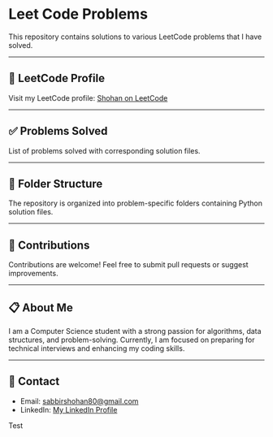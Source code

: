 # Leet Code Problems

This repository contains solutions to various LeetCode problems that I have solved.

---

## 🌟 LeetCode Profile

Visit my LeetCode profile: [Shohan on LeetCode](https://leetcode.com/u/shohan1010/)

---

## ✅ Problems Solved

List of problems solved with corresponding solution files.


---

## 📁 Folder Structure

The repository is organized into problem-specific folders containing Python solution files.

---

## 🚀 Contributions

Contributions are welcome! Feel free to submit pull requests or suggest improvements.

---

## 📋 About Me

I am a Computer Science student with a strong passion for algorithms, data structures, and problem-solving. Currently, I am focused on preparing for technical interviews and enhancing my coding skills.

---

## 📧 Contact

- Email: sabbirshohan80@gmail.com
- LinkedIn: [My LinkedIn Profile](https://www.linkedin.com/in/shohan1010/)

Test
